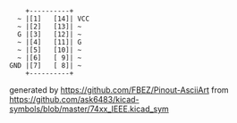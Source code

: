 

	    +----------+
	  ~ |[1]   [14]| VCC
	  ~ |[2]   [13]| ~
	  G |[3]   [12]| ~
	  ~ |[4]   [11]| G
	  ~ |[5]   [10]| ~
	  ~ |[6]   [ 9]| ~
	GND |[7]   [ 8]| ~
	    +----------+


generated by https://github.com/FBEZ/Pinout-AsciiArt from https://github.com/ask6483/kicad-symbols/blob/master/74xx_IEEE.kicad_sym